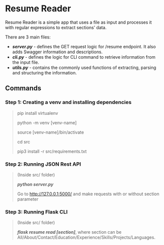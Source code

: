 # Resume Reader

Resume Reader is a simple app that uses a file as input and processes it with regular expressions to extract sections' data.

There are 3 main files:

* ***server.py*** - defines the GET request logic for /resume endpoint. It also adds Swagger information and descriptions.
* ***cli.py*** - defines the logic for CLI command to retrieve information from the input file.
* ***utils.py*** - contains the commonly used functions of extracting, parsing and structuring the information.

## Commands

### Step 1: Creating a venv and installing dependencies

> pip install virtualenv
>
> python -m venv [venv-name]
>
> source [venv-name]/bin/activate
>
> cd src
>
> pip3 install -r src/requirements.txt 

### Step 2: Running JSON Rest API

> (Inside src/ folder)
>
> ***python server.py***
>
> Go to http://127.0.0.1:5000/ and make requests with or without section parameter

### Step 3: Running Flask CLI

> (Inside src/ folder)
>
> ***flask resume read [section]***, where section can be All/About/Contact/Education/Experience/Skills/Projects/Languages.